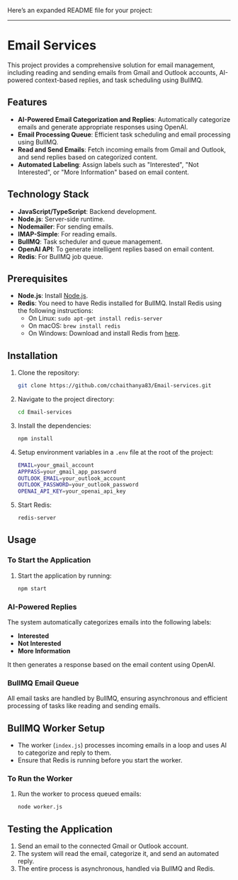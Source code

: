 Here’s an expanded README file for your project:

---

# Email Services

This project provides a comprehensive solution for email management, including reading and sending emails from Gmail and Outlook accounts, AI-powered context-based replies, and task scheduling using BullMQ.

## Features

- **AI-Powered Email Categorization and Replies**: Automatically categorize emails and generate appropriate responses using OpenAI.
- **Email Processing Queue**: Efficient task scheduling and email processing using BullMQ.
- **Read and Send Emails**: Fetch incoming emails from Gmail and Outlook, and send replies based on categorized content.
- **Automated Labeling**: Assign labels such as "Interested", "Not Interested", or "More Information" based on email content.

## Technology Stack

- **JavaScript/TypeScript**: Backend development.
- **Node.js**: Server-side runtime.
- **Nodemailer**: For sending emails.
- **IMAP-Simple**: For reading emails.
- **BullMQ**: Task scheduler and queue management.
- **OpenAI API**: To generate intelligent replies based on email content.
- **Redis**: For BullMQ job queue.

## Prerequisites

- **Node.js**: Install [Node.js](https://nodejs.org/).
- **Redis**: You need to have Redis installed for BullMQ. Install Redis using the following instructions:
  - On Linux: `sudo apt-get install redis-server`
  - On macOS: `brew install redis`
  - On Windows: Download and install Redis from [here](https://redis.io/download).

## Installation

1. Clone the repository:
   ```bash
   git clone https://github.com/cchaithanya83/Email-services.git
   ```

2. Navigate to the project directory:
   ```bash
   cd Email-services
   ```

3. Install the dependencies:
   ```bash
   npm install
   ```

4. Setup environment variables in a `.env` file at the root of the project:

   ```bash
   EMAIL=your_gmail_account
   APPPASS=your_gmail_app_password
   OUTLOOK_EMAIL=your_outlook_account
   OUTLOOK_PASSWORD=your_outlook_password
   OPENAI_API_KEY=your_openai_api_key
   ```

5. Start Redis:
   ```bash
   redis-server
   ```

## Usage

### To Start the Application

1. Start the application by running:
   ```bash
   npm start
   ```



### AI-Powered Replies

The system automatically categorizes emails into the following labels:
- **Interested**
- **Not Interested**
- **More Information**

It then generates a response based on the email content using OpenAI.

### BullMQ Email Queue

All email tasks are handled by BullMQ, ensuring asynchronous and efficient processing of tasks like reading and sending emails.

## BullMQ Worker Setup

- The worker (`index.js`) processes incoming emails in a loop and uses AI to categorize and reply to them.
- Ensure that Redis is running before you start the worker.

### To Run the Worker

1. Run the worker to process queued emails:
   ```bash
   node worker.js
   ```

## Testing the Application

1. Send an email to the connected Gmail or Outlook account.
2. The system will read the email, categorize it, and send an automated reply.
3. The entire process is asynchronous, handled via BullMQ and Redis.

